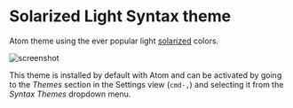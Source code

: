 # Solarized Light Syntax theme

Atom theme using the ever popular light [solarized](http://ethanschoonover.com/solarized) colors.

<img alt="screenshot" src="https://cloud.githubusercontent.com/assets/378023/12602186/87edab3e-c4ea-11e5-8f4a-4b7defda283b.png" srcset="https://cloud.githubusercontent.com/assets/378023/12602177/78d568da-c4ea-11e5-836d-e922ca5c850a.png 2x">

This theme is installed by default with Atom and can be activated by going to
the _Themes_ section in the Settings view (`cmd-,`) and selecting it from the
_Syntax Themes_ dropdown menu.
